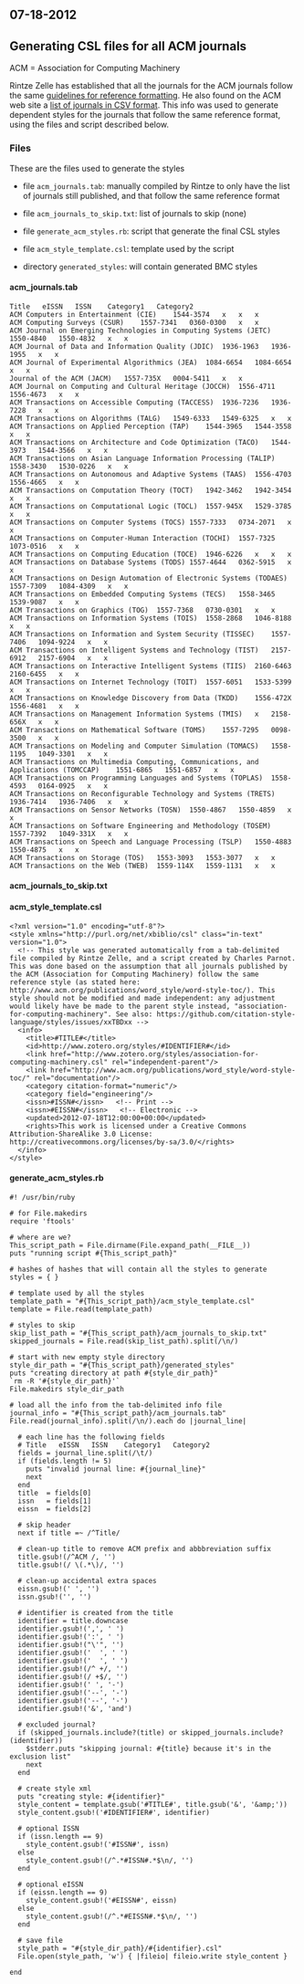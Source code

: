 ## 07-18-2012

## Generating CSL files for all ACM journals

ACM = Association for Computing Machinery

Rintze Zelle has established that all the journals for the ACM journals follow the same [guidelines for reference formatting](http://www.acm.org/publications/word_style/word-style-toc/). He also found on the ACM web site a [list of journals in CSV format](http://dl.acm.org/feeds/dl_contents.csv). This info was used to generate dependent styles for the journals that follow the same reference format, using the files and script described below.


### Files

These are the files used to generate the styles

* file `acm_journals.tab`: manually compiled by Rintze to only have the list of journals still published, and that follow the same reference format

* file `acm_journals_to_skip.txt`: list of journals to skip (none)

* file `generate_acm_styles.rb`: script that generate the final CSL styles

* file `acm_style_template.csl`: template used by the script

* directory `generated_styles`: will contain generated BMC styles


#### acm_journals.tab

	Title	eISSN	ISSN	Category1	Category2
	ACM Computers in Entertainment (CIE)	1544-3574	x	x	x
	ACM Computing Surveys (CSUR)	1557-7341	0360-0300	x	x
	ACM Journal on Emerging Technologies in Computing Systems (JETC)	1550-4840	1550-4832	x	x
	ACM Journal of Data and Information Quality (JDIC)	1936-1963	1936-1955	x	x
	ACM Journal of Experimental Algorithmics (JEA)	1084-6654	1084-6654	x	x
	Journal of the ACM (JACM)	1557-735X	0004-5411	x	x
	ACM Journal on Computing and Cultural Heritage (JOCCH)	1556-4711	1556-4673	x	x
	ACM Transactions on Accessible Computing (TACCESS)	1936-7236	1936-7228	x	x
	ACM Transactions on Algorithms (TALG)	1549-6333	1549-6325	x	x
	ACM Transactions on Applied Perception (TAP)	1544-3965	1544-3558	x	x
	ACM Transactions on Architecture and Code Optimization (TACO)	1544-3973	1544-3566	x	x
	ACM Transactions on Asian Language Information Processing (TALIP)	1558-3430	1530-0226	x	x
	ACM Transactions on Autonomous and Adaptive Systems (TAAS)	1556-4703	1556-4665	x	x
	ACM Transactions on Computation Theory (TOCT)	1942-3462	1942-3454	x	x
	ACM Transactions on Computational Logic (TOCL)	1557-945X	1529-3785	x	x
	ACM Transactions on Computer Systems (TOCS)	1557-7333	0734-2071	x	x
	ACM Transactions on Computer-Human Interaction (TOCHI)	1557-7325	1073-0516	x	x
	ACM Transactions on Computing Education (TOCE)	1946-6226	x	x	x
	ACM Transactions on Database Systems (TODS)	1557-4644	0362-5915	x	x
	ACM Transactions on Design Automation of Electronic Systems (TODAES)	1557-7309	1084-4309	x	x
	ACM Transactions on Embedded Computing Systems (TECS)	1558-3465	1539-9087	x	x
	ACM Transactions on Graphics (TOG)	1557-7368	0730-0301	x	x
	ACM Transactions on Information Systems (TOIS)	1558-2868	1046-8188	x	x
	ACM Transactions on Information and System Security (TISSEC)	1557-7406	1094-9224	x	x
	ACM Transactions on Intelligent Systems and Technology (TIST)	2157-6912	2157-6904	x	x
	ACM Transactions on Interactive Intelligent Systems (TIIS)	2160-6463	2160-6455	x	x
	ACM Transactions on Internet Technology (TOIT)	1557-6051	1533-5399	x	x
	ACM Transactions on Knowledge Discovery from Data (TKDD)	1556-472X	1556-4681	x	x
	ACM Transactions on Management Information Systems (TMIS)	x	2158-656X	x	x
	ACM Transactions on Mathematical Software (TOMS)	1557-7295	0098-3500	x	x
	ACM Transactions on Modeling and Computer Simulation (TOMACS)	1558-1195	1049-3301	x	x
	ACM Transactions on Multimedia Computing, Communications, and Applications (TOMCCAP)	1551-6865	1551-6857	x	x
	ACM Transactions on Programming Languages and Systems (TOPLAS)	1558-4593	0164-0925	x	x
	ACM Transactions on Reconfigurable Technology and Systems (TRETS)	1936-7414	1936-7406	x	x
	ACM Transactions on Sensor Networks (TOSN)	1550-4867	1550-4859	x	x
	ACM Transactions on Software Engineering and Methodology (TOSEM)	1557-7392	1049-331X	x	x
	ACM Transactions on Speech and Language Processing (TSLP)	1550-4883	1550-4875	x	x
	ACM Transactions on Storage (TOS)	1553-3093	1553-3077	x	x
	ACM Transactions on the Web (TWEB)	1559-114X	1559-1131	x	x


#### acm_journals_to_skip.txt


#### acm_style_template.csl

	<?xml version="1.0" encoding="utf-8"?>
	<style xmlns="http://purl.org/net/xbiblio/csl" class="in-text" version="1.0">
	  <!-- This style was generated automatically from a tab-delimited file compiled by Rintze Zelle, and a script created by Charles Parnot. This was done based on the assumption that all journals published by the ACM (Association for Computing Machinery) follow the same reference style (as stated here: http://www.acm.org/publications/word_style/word-style-toc/). This style should not be modified and made independent: any adjustment would likely have be made to the parent style instead, "association-for-computing-machinery". See also: https://github.com/citation-style-language/styles/issues/xxTBDxx -->
	  <info>
	    <title>#TITLE#</title>
	    <id>http://www.zotero.org/styles/#IDENTIFIER#</id>
	    <link href="http://www.zotero.org/styles/association-for-computing-machinery.csl" rel="independent-parent"/>
	    <link href="http://www.acm.org/publications/word_style/word-style-toc/" rel="documentation"/>
	    <category citation-format="numeric"/>
	    <category field="engineering"/>
	    <issn>#ISSN#</issn>   <!-- Print -->
	    <issn>#EISSN#</issn>   <!-- Electronic -->
	    <updated>2012-07-18T12:00:00+00:00</updated>
	    <rights>This work is licensed under a Creative Commons Attribution-ShareAlike 3.0 License: http://creativecommons.org/licenses/by-sa/3.0/</rights>
	  </info>
	</style>


#### generate_acm_styles.rb

	#! /usr/bin/ruby

	# for File.makedirs
	require 'ftools'

	# where are we?
	This_script_path = File.dirname(File.expand_path(__FILE__))
	puts "running script #{This_script_path}"

	# hashes of hashes that will contain all the styles to generate
	styles = { }

	# template used by all the styles
	template_path = "#{This_script_path}/acm_style_template.csl"
	template = File.read(template_path)

	# styles to skip
	skip_list_path = "#{This_script_path}/acm_journals_to_skip.txt"
	skipped_journals = File.read(skip_list_path).split(/\n/)

	# start with new empty style directory
	style_dir_path = "#{This_script_path}/generated_styles"
	puts "creating directory at path #{style_dir_path}"
	`rm -R '#{style_dir_path}'`
	File.makedirs style_dir_path

	# load all the info from the tab-delimited info file
	journal_info = "#{This_script_path}/acm_journals.tab"
	File.read(journal_info).split(/\n/).each do |journal_line|

	  # each line has the following fields
	  # Title	eISSN	ISSN	Category1	Category2
	  fields = journal_line.split(/\t/)
	  if (fields.length != 5)
	    puts "invalid journal line: #{journal_line}"
	    next
	  end
	  title  = fields[0]
	  issn   = fields[1]
	  eissn  = fields[2]
  
	  # skip header
	  next if title =~ /^Title/
  
	  # clean-up title to remove ACM prefix and abbbreviation suffix
	  title.gsub!(/^ACM /, '')
	  title.gsub!(/ \(.*\)/, '')

	  # clean-up accidental extra spaces
	  eissn.gsub!(' ', '')
	  issn.gsub!('', '')
  
	  # identifier is created from the title
	  identifier = title.downcase
	  identifier.gsub!(',', ' ')
	  identifier.gsub!(':', ' ')
	  identifier.gsub!("\'", '')
	  identifier.gsub!('  ', ' ')
	  identifier.gsub!('  ', ' ')
	  identifier.gsub!(/^ +/, '')
	  identifier.gsub!(/ +$/, '')
	  identifier.gsub!(' ', '-')
	  identifier.gsub!('--', '-')
	  identifier.gsub!('--', '-')
	  identifier.gsub!('&', 'and')

	  # excluded journal?
	  if (skipped_journals.include?(title) or skipped_journals.include?(identifier))
	    $stderr.puts "skipping journal: #{title} because it's in the exclusion list"
	    next
	  end
  
	  # create style xml
	  puts "creating style: #{identifier}"
	  style_content = template.gsub('#TITLE#', title.gsub('&', '&amp;'))
	  style_content.gsub!('#IDENTIFIER#', identifier)
  
	  # optional ISSN
	  if (issn.length == 9)
	    style_content.gsub!('#ISSN#', issn)
	  else
	    style_content.gsub!(/^.*#ISSN#.*$\n/, '')
	  end

	  # optional eISSN
	  if (eissn.length == 9)
	    style_content.gsub!('#EISSN#', eissn)
	  else
	    style_content.gsub!(/^.*#EISSN#.*$\n/, '')
	  end
  
	  # save file
	  style_path = "#{style_dir_path}/#{identifier}.csl"
	  File.open(style_path, 'w') { |fileio| fileio.write style_content }
  
	end
